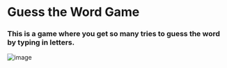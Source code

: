 # Guess the Word Game
### This is a game where you get so many tries to guess the word by typing in letters.

![image]("https://user-images.githubusercontent.com/17016297/150029644-1806a7d8-69d7-449c-b098-956812138eec.png")
